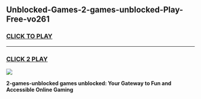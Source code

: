 
## Unblocked-Games-2-games-unblocked-Play-Free-vo261
<h3>
<a href="https://premium76.site?title=2-games-unblocked&ref=18A1">CLICK TO PLAY</a></h3>
<hr>

<h3>
<a href="https://premium76.site?title=2-games-unblocked&ref=18A1">CLICK 2 PLAY</a>
  
</h3>

<a href="https://premium76.site?title=2-games-unblocked&ref=18A1"><img src="https://clearcache.store/games.png"></a>


**2-games-unblocked games unblocked: Your Gateway to Fun and Accessible Online Gaming**
